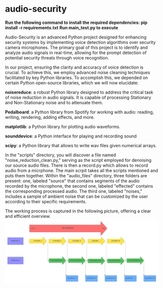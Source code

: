 # audio-security
**Run the following command to install the required dependencies: pip install -r requirements.txt**
**Run main_test.py to execute**


Audio-Security is an advanced Python project designed for enhancing security systems by implementing voice detection algorithms over security camera microphones. The primary goal of this project is to identify and analyze audio signals in real-time, allowing for the prompt detection of potential security threats through voice recognition.

In our project, ensuring the clarity and accuracy of voice detection is crucial. To achieve this, we employ advanced noise cleaning techniques facilitated by key Python libraries.
To accomplish this, we depended on certain Python open-source libraries, which we will now elucidate:

**noisereduce**: a robust Python library designed to address the critical task of noise reduction in audio signals. It is capable of processing Stationary and Non-Stationary noise and to attenuate them.

**Pedalboard**: a Python library from Spotify for working with audio: reading, writing, rendering, adding effects, and more.

**matplotlib**: a Python library for plotting audio waveforms.

**sounddevice**: a Python interface for playing and recording sound

**scipy**: a Python library that allows to write wav files given numerical arrays.

In the "scripts" directory, you will discover a file named "noise_reduction_clean.py," serving as the script employed for denoising our source audio files. There is then a record.py which allows to record audio from a micrphone. The main scrpit takes all the scripts mentioned and puts them together. Within the "audio_files" directory, three folders are present: one, labeled "source" that contains segments of the audio recorded by the microphone, the second one, labeled "effected" contains the corresponding processed audio. The third one, labeled "noises," includes a sample of ambient noise that can be customized by the user according to their specific requirements.

The working process is captured in the following picture, offering a clear and efficient overview.
![Working process](https://github.com/pradeeparoulmoji/audio-security/blob/main/pictures/recording%20process.png)






